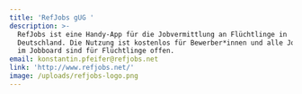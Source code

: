 ```yaml
---
title: 'RefJobs gUG '
description: >-
  RefJobs ist eine Handy-App für die Jobvermittlung an Flüchtlinge in
  Deutschland. Die Nutzung ist kostenlos für Bewerber*innen und alle Jobangebote
  im Jobboard sind für Flüchtlinge offen.
email: konstantin.pfeifer@refjobs.net
link: 'http://www.refjobs.net/'
image: /uploads/refjobs-logo.png
---
```



